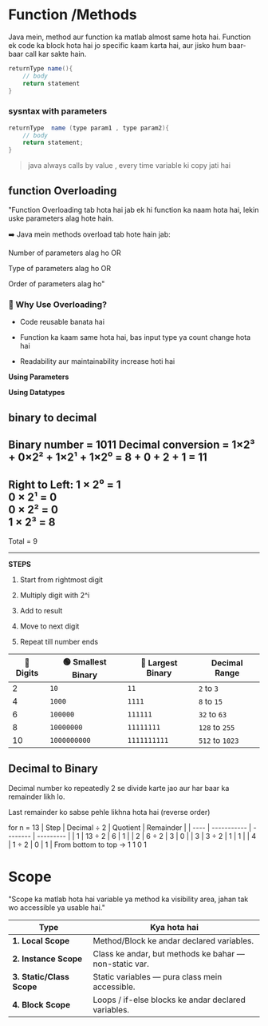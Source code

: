 # Function /Methods
Java mein, method aur function ka matlab almost same hota hai.
Function ek code ka block hota hai jo specific kaam karta hai, aur jisko hum baar-baar call kar sakte hain.

```java
returnType name(){
    // body
    return statement
}
```


### sysntax with parameters
```java
returnType  name (type param1 , type param2){
    // body
    return statement;
}
```


> java always calls by value , every time variable ki copy jati hai


## function Overloading
"Function Overloading tab hota hai jab ek hi function ka naam hota hai, lekin uske parameters alag hote hain.

➡️ Java mein methods overload tab hote hain jab:

Number of parameters alag ho
OR

Type of parameters alag ho
OR

Order of parameters alag ho"

### 📌 Why Use Overloading?
+ Code reusable banata hai

+ Function ka kaam same hota hai, bas input type ya count change hota hai

+ Readability aur maintainability increase hoti hai

**Using Parameters** 

**Using Datatypes**


## binary to decimal

Binary number = 1011
Decimal conversion =
1×2³ + 0×2² + 1×2¹ + 1×2⁰
= 8 + 0 + 2 + 1 = 11
---
Right to Left:
1 × 2⁰ = 1  
0 × 2¹ = 0  
0 × 2² = 0  
1 × 2³ = 8  
---------------
Total      = 9

---

**STEPS**
1) Start from rightmost digit

2) Multiply digit with 2^i

3) Add to result

4) Move to next digit

5) Repeat till number ends

| 🧮 Digits | 🟢 Smallest Binary | 🔴 Largest Binary | Decimal Range   |
| --------- | ------------------ | ----------------- | --------------- |
| 2         | `10`               | `11`              | `2` to `3`      |
| 4         | `1000`             | `1111`            | `8` to `15`     |
| 6         | `100000`           | `111111`          | `32` to `63`    |
| 8         | `10000000`         | `11111111`        | `128` to `255`  |
| 10        | `1000000000`       | `1111111111`      | `512` to `1023` |



## Decimal to  Binary

Decimal number ko repeatedly 2 se divide karte jao aur har baar ka remainder likh lo.

Last remainder ko sabse pehle likhna hota hai (reverse order)

for n = 13
| Step | Decimal ÷ 2 | Quotient | Remainder |
| ---- | ----------- | -------- | --------- |
| 1    | 13 ÷ 2      | 6        | 1         |
| 2    | 6 ÷ 2       | 3        | 0         |
| 3    | 3 ÷ 2       | 1        | 1         |
| 4    | 1 ÷ 2       | 0        | 1         |
From bottom to top → 1 1 0 1




# Scope

"Scope ka matlab hota hai variable ya method ka visibility area, jahan tak wo accessible ya usable hai."

| Type                      | Kya hota hai                                           |
| ------------------------- | ------------------------------------------------------ |
| **1. Local Scope**        | Method/Block ke andar declared variables.              |
| **2. Instance Scope**     | Class ke andar, but methods ke bahar — non-static var. |
| **3. Static/Class Scope** | Static variables — pura class mein accessible.         |
| **4. Block Scope**        | Loops / if-else blocks ke andar declared variables.    |

